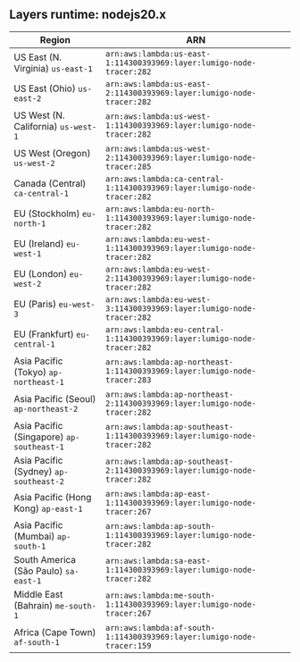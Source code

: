 Layers runtime: nodejs20.x
----
| Region | ARN |
| --- | --- |
|US East (N. Virginia)  `us-east-1`|`arn:aws:lambda:us-east-1:114300393969:layer:lumigo-node-tracer:282`|
|US East (Ohio)  `us-east-2`|`arn:aws:lambda:us-east-2:114300393969:layer:lumigo-node-tracer:282`|
|US West (N. California)  `us-west-1`|`arn:aws:lambda:us-west-1:114300393969:layer:lumigo-node-tracer:282`|
|US West (Oregon)  `us-west-2`|`arn:aws:lambda:us-west-2:114300393969:layer:lumigo-node-tracer:285`|
|Canada (Central)  `ca-central-1`|`arn:aws:lambda:ca-central-1:114300393969:layer:lumigo-node-tracer:282`|
|EU (Stockholm)  `eu-north-1`|`arn:aws:lambda:eu-north-1:114300393969:layer:lumigo-node-tracer:282`|
|EU (Ireland)  `eu-west-1`|`arn:aws:lambda:eu-west-1:114300393969:layer:lumigo-node-tracer:282`|
|EU (London)  `eu-west-2`|`arn:aws:lambda:eu-west-2:114300393969:layer:lumigo-node-tracer:282`|
|EU (Paris)  `eu-west-3`|`arn:aws:lambda:eu-west-3:114300393969:layer:lumigo-node-tracer:282`|
|EU (Frankfurt)  `eu-central-1`|`arn:aws:lambda:eu-central-1:114300393969:layer:lumigo-node-tracer:282`|
|Asia Pacific (Tokyo)  `ap-northeast-1`|`arn:aws:lambda:ap-northeast-1:114300393969:layer:lumigo-node-tracer:283`|
|Asia Pacific (Seoul)  `ap-northeast-2`|`arn:aws:lambda:ap-northeast-2:114300393969:layer:lumigo-node-tracer:282`|
|Asia Pacific (Singapore)  `ap-southeast-1`|`arn:aws:lambda:ap-southeast-1:114300393969:layer:lumigo-node-tracer:282`|
|Asia Pacific (Sydney)  `ap-southeast-2`|`arn:aws:lambda:ap-southeast-2:114300393969:layer:lumigo-node-tracer:282`|
|Asia Pacific (Hong Kong)  `ap-east-1`|`arn:aws:lambda:ap-east-1:114300393969:layer:lumigo-node-tracer:267`|
|Asia Pacific (Mumbai)  `ap-south-1`|`arn:aws:lambda:ap-south-1:114300393969:layer:lumigo-node-tracer:282`|
|South America (São Paulo)  `sa-east-1`|`arn:aws:lambda:sa-east-1:114300393969:layer:lumigo-node-tracer:282`|
|Middle East (Bahrain)  `me-south-1`|`arn:aws:lambda:me-south-1:114300393969:layer:lumigo-node-tracer:267`|
|Africa (Cape Town)  `af-south-1`|`arn:aws:lambda:af-south-1:114300393969:layer:lumigo-node-tracer:159`|
